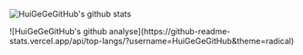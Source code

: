 <!-- ### Hi there 👋 -->
![HuiGeGeGitHub's github stats](https://github-readme-stats.vercel.app/api?username=HuiGeGeGitHub&theme=radical)
<div>
![HuiGeGeGitHub's github analyse](https://github-readme-stats.vercel.app/api/top-langs/?username=HuiGeGeGitHub&theme=radical)
</div>

<!--
**HuiGeGeGitHub/huigegegithub** is a ✨ _special_ ✨ repository because its `README.md` (this file) appears on your GitHub profile.
Here are some ideas to get you started:

- 🔭 I’m currently working on ...
- 🌱 I’m currently learning ...
- 👯 I’m looking to collaborate on ...
- 🤔 I’m looking for help with ...
- 💬 Ask me about ...
- 📫 How to reach me: ...
- 😄 Pronouns: ...
- ⚡ Fun fact: ...
-->
